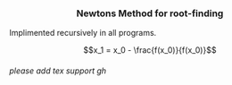 <h3 align="center">Newtons Method for root-finding</h3>

Implimented recursively in all programs.


$$x_1 = x_0 - \frac{f(x_0)}{f(x_0)}$$
###### please add tex support gh
